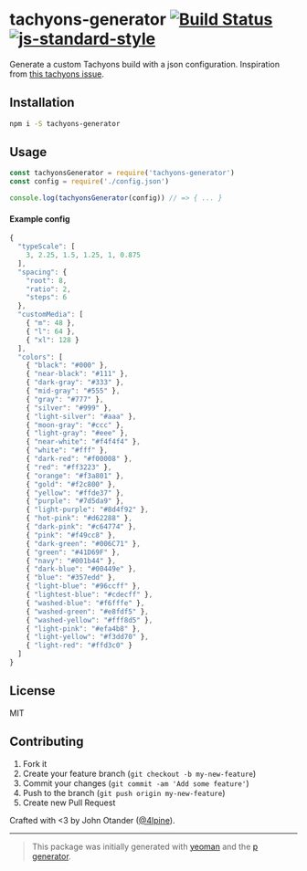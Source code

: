 # tachyons-generator [![Build Status](https://secure.travis-ci.org/johnotander/tachyons-generator.svg?branch=master)](https://travis-ci.org/johnotander/tachyons-generator) [![js-standard-style](https://img.shields.io/badge/code%20style-standard-brightgreen.svg?style=flat)](https://github.com/feross/standard)

Generate a custom Tachyons build with a json configuration.
Inspiration from [this tachyons issue](https://github.com/tachyons-css/tachyons/issues/224).

## Installation

```bash
npm i -S tachyons-generator
```

## Usage

```javascript
const tachyonsGenerator = require('tachyons-generator')
const config = require('./config.json')

console.log(tachyonsGenerator(config)) // => { ... }
```

#### Example config

```js
{
  "typeScale": [
    3, 2.25, 1.5, 1.25, 1, 0.875
  ],
  "spacing": {
    "root": 8,
    "ratio": 2,
    "steps": 6
  },
  "customMedia": [
    { "m": 48 },
    { "l": 64 },
    { "xl": 128 }
  ],
  "colors": [
    { "black": "#000" },
    { "near-black": "#111" },
    { "dark-gray": "#333" },
    { "mid-gray": "#555" },
    { "gray": "#777" },
    { "silver": "#999" },
    { "light-silver": "#aaa" },
    { "moon-gray": "#ccc" },
    { "light-gray": "#eee" },
    { "near-white": "#f4f4f4" },
    { "white": "#fff" },
    { "dark-red": "#f00008" },
    { "red": "#ff3223" },
    { "orange": "#f3a801" },
    { "gold": "#f2c800" },
    { "yellow": "#ffde37" },
    { "purple": "#7d5da9" },
    { "light-purple": "#8d4f92" },
    { "hot-pink": "#d62288" },
    { "dark-pink": "#c64774" },
    { "pink": "#f49cc8" },
    { "dark-green": "#006C71" },
    { "green": "#41D69F" },
    { "navy": "#001b44" },
    { "dark-blue": "#00449e" },
    { "blue": "#357edd" },
    { "light-blue": "#96ccff" },
    { "lightest-blue": "#cdecff" },
    { "washed-blue": "#f6fffe" },
    { "washed-green": "#e8fdf5" },
    { "washed-yellow": "#fff8d5" },
    { "light-pink": "#efa4b8" },
    { "light-yellow": "#f3dd70" },
    { "light-red": "#ffd3c0" }
  ]
}
```

## License

MIT

## Contributing

1. Fork it
2. Create your feature branch (`git checkout -b my-new-feature`)
3. Commit your changes (`git commit -am 'Add some feature'`)
4. Push to the branch (`git push origin my-new-feature`)
5. Create new Pull Request

Crafted with <3 by John Otander ([@4lpine](https://twitter.com/4lpine)).

***

> This package was initially generated with [yeoman](http://yeoman.io) and the [p generator](https://github.com/johnotander/generator-p.git).
